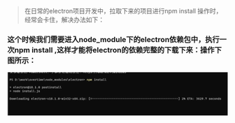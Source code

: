 > 在日常的electron项目开发中，拉取下来的项目进行npm install 操作时，经常会卡住，解决办法如下：

### 这个时候我们需要进入node_module下的electron依赖包中，执行一次npm install ,这样才能将electron的依赖完整的下载下来：操作下图所示：
![fc4455a05ed246f02e6dbaf30440c540.png](../_resources/fc4455a05ed246f02e6dbaf30440c540.png)